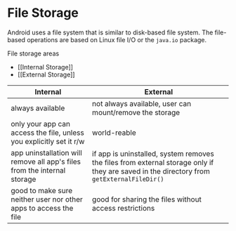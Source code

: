 # File Storage

Android uses a file system that is similar to disk-based file system. The file-based operations are based on Linux file I/O or the `java.io` package.

File storage areas
+ [[Internal Storage]]
+ [[External Storage]]

| Internal | External |
|----------|----------|
| always available | not always available, user can mount/remove the storage |
| only your app can access the file, unless you explicitly set it r/w | world-reable |
| app uninstallation will remove all app's files from the internal storage | if app is uninstalled, system removes the files from external storage only if they are saved in the directory from `getExternalFileDir()` |
| good to make sure neither user nor other apps to access the file | good for sharing the files without access restrictions |
